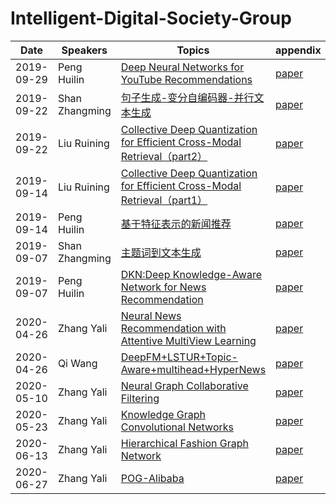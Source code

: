 # Intelligent-Digital-Society-Group
|Date|Speakers|Topics|appendix|
|----|--------|------|----------------|
|2019-09-29|Peng Huilin    |[ Deep Neural Networks for YouTube Recommendations](2019-09-29/penghl/ppt)|[paper](2019-09-29/penghl/paper)|
|2019-09-22|Shan Zhangming    |[句子生成-变分自编码器-并行文本生成](2019-09-22/shanzm/ppt)|[paper](2019-09-22/shanzm/paper)|
|2019-09-22|Liu Ruining    |[Collective Deep Quantization for Efficient Cross-Modal Retrieval（part2）](2019-09-22/liurn/ppt)|[paper](2019-09-22/liurn/paper)|
|2019-09-14|Liu Ruining    |[Collective Deep Quantization for Efficient Cross-Modal Retrieval（part1）](2019-09-14/liurn/ppt)|[paper](2019-09-14/liurn/paper)|
|2019-09-14|Peng Huilin    |[基于特征表示的新闻推荐](2019-09-14/penghl/ppt)|[paper](2019-09-14/penghl/paper)|
|2019-09-07|Shan Zhangming |[主题词到文本生成](2019-09-07/shanzm/ppt)|[paper](2019-09-07/shanzm/paper)|
|2019-09-07|Peng Huilin    |[DKN:Deep Knowledge-Aware Network for News Recommendation](2019-09-07/penghl/ppt)|[paper](2019-09-07/penghl/paper)|
|2020-04-26|Zhang Yali     |[Neural News Recommendation with Attentive MultiView Learning](2020-04-26/zhangyl)|[paper](2020-04-26/zhangyl)|
|2020-04-26|Qi Wang        |[DeepFM+LSTUR+Topic-Aware+multihead+HyperNews](2020-04-26/QiWang)|[paper](2020-04-26/QiWang)|
|2020-05-10|Zhang Yali     |[Neural Graph Collaborative Filtering](2020-05-10/zhangyl)|[paper](2020-05-10/zhangyl)|
|2020-05-23|Zhang Yali     |[Knowledge Graph Convolutional Networks](2020-05-23/zhangyl)|[paper](2020-05-23/zhangyl)|
|2020-06-13|Zhang Yali     |[Hierarchical Fashion Graph Network](2020-06-13/zhangyl)|[paper](2020-06-13/zhangyl)|
|2020-06-27|Zhang Yali     |[POG-Alibaba](2020-06-27/zhangyl)|[paper](2020-06-27/zhangyl)|

